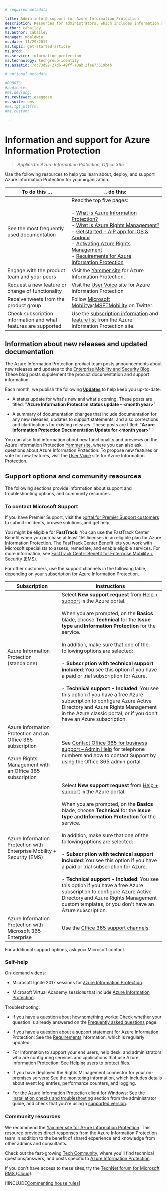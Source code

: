 ```yaml
---
# required metadata

title: Admin info & support for Azure Information Protection
description: Resources for administrators, which includes information about new releases, support options, and how to contact Microsoft to report a problem. 
author: cabailey
ms.author: cabailey
manager: mbaldwin
ms.date: 11/29/2017
ms.topic: get-started-article
ms.prod:
ms.service: information-protection
ms.technology: techgroup-identity
ms.assetid: 7cc73d92-27d6-49ff-a8ab-2fae73519b4b

# optional metadata

#ROBOTS:
#audience:
#ms.devlang:
ms.reviewer: esaggese
ms.suite: ems
#ms.tgt_pltfrm:
#ms.custom:

---
```


# Information and support for Azure Information Protection

>*Applies to: Azure Information Protection, Office 365*

Use the following resources to help you learn about, deploy, and support Azure Information Protection for your organization.

|To do this …|.. do this:|
|----------------|---------------|
|See the most frequently used documentation|Read the top five pages:<br /><br /> - [What is Azure Information Protection?](../understand-explore/what-is-information-protection.md)<br /> - [What is Azure Rights Management?](../understand-explore/what-is-azure-rms.md)<br />- [Get started - AIP app for iOS & Android ](../rms-client/mobile-app-get-started.md) <br />- [Activating Azure Rights Management](../deploy-use/activate-service.md)<br />- [Requirements for Azure Information Protection](../get-started/requirements.md)|
|Engage with the product team and your peers|Visit the [Yammer site](https://www.yammer.com/AskIPTeam) for Azure Information Protection.|
|Request a new feature or change of functionality|Visit the [User Voice](https://msip.uservoice.com) site for Azure Information Protection|
|Receive tweets from the product group|Follow [Microsoft Mobility@MSFTMobility](https://twitter.com/MSFTMobility) on Twitter.|
|Check subscription information and what features are supported|Use the [subscription information](https://www.microsoft.com/cloud-platform/azure-information-protection-pricing) and [feature list](https://www.microsoft.com/cloud-platform/azure-information-protection-features) from the Azure Information Protection site.|


## Information about new releases and updated documentation
The Azure Information Protection product team posts announcements about new releases and updates to the [Enterprise Mobility and Security Blog](https://blogs.technet.microsoft.com/enterprisemobility/?product=azure-information-protection). These blog posts supplement the product documentation and support information.

Each month, we publish the following [**Updates**](https://blogs.technet.microsoft.com/enterprisemobility/?product=azure-information-protection,azure-rights-management-services&content-type=updates) to help keep you up-to-date:

- A status update for what's new and what's coming. These posts are titled: "**Azure Information Protection status update – \<month year>**"

- A summary of documentation changes that include documentation for any new releases, updates to support statements, and also corrections and clarifications for existing releases. These posts are titled: "**Azure Information Protection Documentation Update for \<month year>**" 

You can also find information about new functionality and previews on the Azure Information Protection [Yammer site](https://www.yammer.com/AskIPTeam), where you can also ask questions about Azure Information Protection. To propose new features or vote for new features, visit the [User Voice](https://msip.uservoice.com) site for Azure Information Protection.

## Support options and community resources
The following sections provide information about support and troubleshooting options, and community resources.

### To contact Microsoft Support

If you have Premier Support, visit the [portal for Premier Support customers](https://premier.microsoft.com/) to submit incidents, browse solutions, and get help.

You might be eligible for **FastTrack**: You can use the FastTrack Center Benefit when you purchase at least 150 licenses in an eligible plan for Azure Information Protection. The FastTrack Center Benefit lets you work with Microsoft specialists to assess, remediate, and enable eligible services. For more information, see [FastTrack Center Benefit for Enterprise Mobility + Security (EMS)](/enterprise-mobility-security/Solutions/fasttrack-center-benefit-process-for-enterprise-mobility-suite-ems).

For other customers, use the support channels in the following table, depending on your subscription for Azure Information Protection.

|Subscription|Instructions|
|----------------|---------------|
|Azure Information Protection (standalone)|Select **New support request** from [Help + support](https://portal.azure.com/#blade/Microsoft_Azure_Support/HelpAndSupportBlade) in the Azure portal.<br /><br />When you are prompted, on the **Basics** blade, choose **Technical** for the **Issue type** and **Information Protection** for the service. <br /><br />In addition, make sure that one of the following options are selected:<br /><br />- **Subscription with technical support included**: You see this option if you have a paid or trial subscription for Azure.<br /><br /> - **Technical support - Included**: You see this option if you have a free Azure subscription to configure Azure Active Directory and Azure Rights Management in the Azure classic portal, or if you don't have an Azure subscription.|
|Azure Information Protection and an Office 365 subscription<br /><br />Azure Rights Management with an Office 365 subscription|See [Contact Office 365 for business support – Admin Help](https://support.office.com/article/Contact-Office-365-for-business-support-Admin-Help-32a17ca7-6fa0-4870-8a8d-e25ba4ccfd4b) for telephone numbers and how to contact Support by using the Office 365 admin portal.|
|Azure Information Protection with Enterprise Mobility + Security (EMS)|Select **New support request** from [Help + support](https://portal.azure.com/#blade/Microsoft_Azure_Support/HelpAndSupportBlade) in the Azure portal.<br /><br />When you are prompted, on the **Basics** blade, choose **Technical** for the **Issue type** and **Information Protection** for the service. <br /><br />In addition, make sure that one of the following options are selected:<br /><br />- **Subscription with technical support included**: You see this option if you have a paid or trial subscription for Azure.<br /><br /> - **Technical support - Included**: You see this option if you have a free Azure subscription to configure Azure Active Directory and Azure Rights Management custom templates, or you don't have an Azure subscription.|
|Azure Information Protection with Microsoft 365 Enterprise|Use the [Office 365 support channels](https://support.office.com/article/Contact-Office-365-for-business-support-Admin-Help-32a17ca7-6fa0-4870-8a8d-e25ba4ccfd4b).|

For additional support options, ask your Microsoft contact. 


### Self-help

On-demand videos:

- Microsoft Ignite 2017 sessions for [Azure Information Protection](https://myignite.microsoft.com/videos?q=%2522azure%2520information%2520protection%2522).

- Microsoft Virtual Academy sessions that include [Azure Information Protection](https://mva.microsoft.com/search/SearchResults.aspx#!q=Azure%20Information%20protection).

Troubleshooting:

- If you have a question about how something works: Check whether your question is already answered on the [Frequently asked questions](faqs.md) page.

- If you have a question about a support statement for Azure Information Protection: See the [Requirements](requirements-azure-rms.md) information, which is regularly updated.

- For information to support your end users, help desk, and administrators who are configuring services and applications that use Azure Information Protection: See [Helping users to protect files](../deploy-use/help-users.md).

- If you have deployed the Rights Management connector for your on-premises servers: See the [monitoring](../deploy-use/monitor-rms-connector.md) information, which includes details about event log entries, performance counters, and logging.

- For the Azure Information Protection client for Windows: See the [Installation checks and troubleshooting](../rms-client/client-admin-guide.md#installation-checks-and-troubleshooting) section from the administrator guide, and check that you're using a [supported version](../rms-client/client-version-release-history.md#servicing-information-and-timelines).

### Community resources

We recommend the [Yammer site for Azure Information Protection](https://www.yammer.com/AskIPTeam). This resource provides direct responses from the Azure Information Protection team in addition to the benefit of shared experience and knowledge from other admins and consultants.

Check out the fast-growing [Tech Community](https:/techcommunity.microsoft.com), where you'll find technical questions/answers, and posts specific to [Azure Information Protection](https:/techcommunity.microsoft.com/t5/Azure-Information-Protection/bd-p/Azure-Information-Protection).

If you don't have access to these sites, try the [TechNet forum for Microsoft RMS (Cloud)](https://social.technet.microsoft.com/Forums/en-US/home?forum=rmscloud).

[!INCLUDE[Commenting house rules](../includes/houserules.md)]
